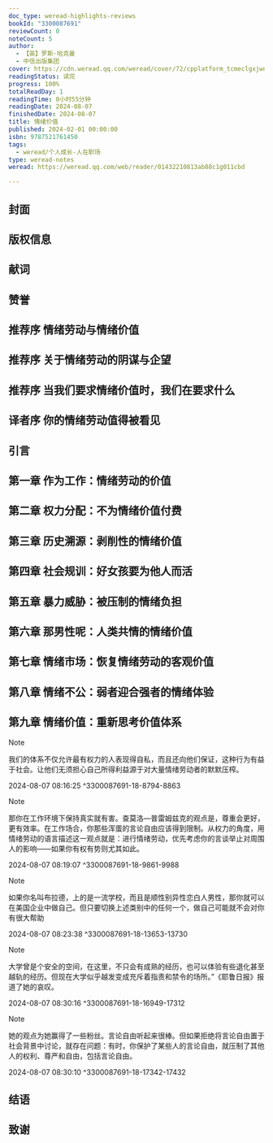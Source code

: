 ```yaml
---
doc_type: weread-highlights-reviews
bookId: "3300087691"
reviewCount: 0
noteCount: 5
author:
  - 【英】罗斯·哈克曼
  - 中信出版集团
cover: https://cdn.weread.qq.com/weread/cover/72/cpplatform_tcmeclgxjwndvveyedpsje/t7_cpplatform_tcmeclgxjwndvveyedpsje1709102379.jpg
readingStatus: 读完
progress: 100%
totalReadDay: 1
readingTime: 0小时55分钟
readingDate: 2024-08-07
finishedDate: 2024-08-07
title: 情绪价值
published: 2024-02-01 00:00:00
isbn: 9787521761450
tags:
  - weread/个人成长-人在职场
type: weread-notes
weread: https://weread.qq.com/web/reader/01432210813ab88c1g011cbd

---
```



## 封面

## 版权信息

## 献词

## 赞誉

## 推荐序 情绪劳动与情绪价值

## 推荐序 关于情绪劳动的阴谋与企望

## 推荐序 当我们要求情绪价值时，我们在要求什么

## 译者序 你的情绪劳动值得被看见

## 引言

## 第一章 作为工作：情绪劳动的价值

## 第二章 权力分配：不为情绪价值付费

## 第三章 历史溯源：剥削性的情绪价值

## 第四章 社会规训：好女孩要为他人而活

## 第五章 暴力威胁：被压制的情绪负担

## 第六章 那男性呢：人类共情的情绪价值

## 第七章 情绪市场：恢复情绪劳动的客观价值

## 第八章 情绪不公：弱者迎合强者的情绪体验

## 第九章 情绪价值：重新思考价值体系

> [!NOTE] 
> 我们的体系不仅允许最有权力的人表现得自私，而且还向他们保证，这种行为有益于社会。让他们无须担心自己所得利益源于对大量情绪劳动者的默默压榨。
> 
> 2024-08-07 08:16:25 ^3300087691-18-8794-8863

> [!NOTE] 
> 那你在工作环境下保持真实就有害。查莫洛—普雷姆兹克的观点是，尊重会更好，更有效率。在工作场合，你那些浑蛋的言论自由应该得到限制。从权力的角度，用情绪劳动的语言描述这一观点就是：进行情绪劳动，优先考虑你的言谈举止对周围人的影响——如果你有权有势则尤其如此。
> 
> 2024-08-07 08:19:07 ^3300087691-18-9861-9988

> [!NOTE] 
> 如果你名叫布拉德，上的是一流学校，而且是顺性别异性恋白人男性，那你就可以在美国企业中做自己。但只要切换上述类别中的任何一个，做自己可能就不会对你有很大帮助
> 
> 2024-08-07 08:23:38 ^3300087691-18-13653-13730

> [!NOTE] 
> 大学曾是个安全的空间，在这里，不只会有成熟的经历，也可以体验有些退化甚至越轨的经历。但现在大学似乎越发变成充斥着指责和禁令的场所。”《耶鲁日报》报道了她的哀叹。
> 
> 2024-08-07 08:30:16 ^3300087691-18-16949-17312

> [!NOTE] 
> 她的观点为她赢得了一些粉丝。言论自由听起来很棒。但如果拒绝将言论自由置于社会背景中讨论，就存在问题：有时，你保护了某些人的言论自由，就压制了其他人的权利、尊严和自由，包括言论自由。
> 
> 2024-08-07 08:30:10 ^3300087691-18-17342-17432

## 结语

## 致谢

